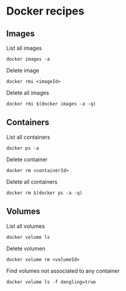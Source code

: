 # Docker recipes

## Images
List all images
```
docker images -a
```
Delete image
```
docker rmi <imageId>
```
Delete all images
```
docker rmi $(docker images -a -q)
```
## Containers
List all containers
```
docker ps -a
```
Delete container
```
docker rm <containerId>
```
Delete all containers
```
docker rm $(docker ps -a -q)
```
## Volumes
List all volumes
```
docker volume ls
```
Delete volumen
```
docker volume rm <volumeId>
```
Find volumes not associated to any container
```
docker volume ls -f dangling=true
```
